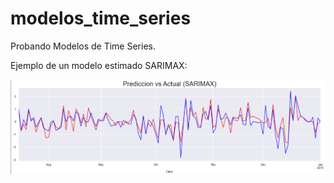 # modelos_time_series
Probando Modelos de Time Series.


Ejemplo de un modelo estimado SARIMAX:


![.](plots/SARIMAX.png)